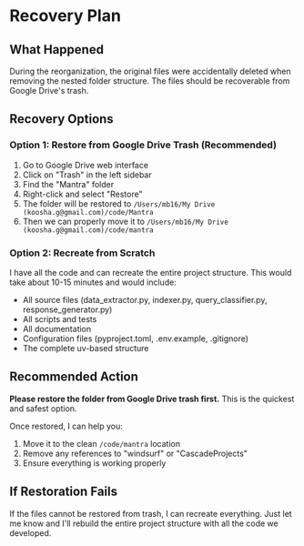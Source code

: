 # Recovery Plan

## What Happened

During the reorganization, the original files were accidentally deleted when removing the nested folder structure. The files should be recoverable from Google Drive's trash.

## Recovery Options

### Option 1: Restore from Google Drive Trash (Recommended)

1. Go to Google Drive web interface
2. Click on "Trash" in the left sidebar
3. Find the "Mantra" folder
4. Right-click and select "Restore"
5. The folder will be restored to `/Users/mb16/My Drive (koosha.g@gmail.com)/code/Mantra`
6. Then we can properly move it to `/Users/mb16/My Drive (koosha.g@gmail.com)/code/mantra`

### Option 2: Recreate from Scratch

I have all the code and can recreate the entire project structure. This would take about 10-15 minutes and would include:

- All source files (data_extractor.py, indexer.py, query_classifier.py, response_generator.py)
- All scripts and tests
- All documentation
- Configuration files (pyproject.toml, .env.example, .gitignore)
- The complete uv-based structure

## Recommended Action

**Please restore the folder from Google Drive trash first.** This is the quickest and safest option.

Once restored, I can help you:
1. Move it to the clean `/code/mantra` location
2. Remove any references to "windsurf" or "CascadeProjects"
3. Ensure everything is working properly

## If Restoration Fails

If the files cannot be restored from trash, I can recreate everything. Just let me know and I'll rebuild the entire project structure with all the code we developed.

